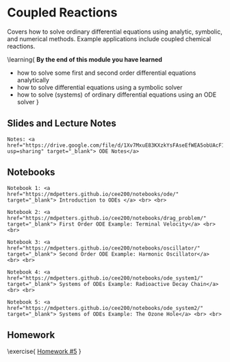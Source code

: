 # Coupled Reactions 

Covers how to solve ordinary differential equations using analytic, symbolic, and numerical methods. Example applications include coupled chemical reactions. 

\learning{
**By the end of this module you have learned**
- how to solve some first and second order differential equations analytically
- how to solve differential equations using a symbolic solver
- how to solve (systems) of ordinary differential equations using an ODE solver 
}

## Slides and Lecture Notes

~~~
Notes: <a href="https://drive.google.com/file/d/1Xv7MxuE83KXzkYsFAseEfWEA5obUAcF1/view?usp=sharing" target="_blank"> ODE Notes</a>
~~~

## Notebooks

~~~
Notebook 1: <a href="https://mdpetters.github.io/cee200/notebooks/ode/" target="_blank"> Introduction to ODEs </a> <br> <br>

Notebook 2: <a href="https://mdpetters.github.io/cee200/notebooks/drag_problem/" target="_blank"> First Order ODE Example: Terminal Velocity</a> <br> <br>

Notebook 3: <a href="https://mdpetters.github.io/cee200/notebooks/oscillator/" target="_blank"> Second Order ODE Example: Harmonic Oscillator</a> <br> <br>

Notebook 4: <a href="https://mdpetters.github.io/cee200/notebooks/ode_system1/" target="_blank"> Systems of ODEs Example: Radioactive Decay Chain</a> <br> <br>

Notebook 5: <a href="https://mdpetters.github.io/cee200/notebooks/ode_system2/" target="_blank"> Systems of ODEs Example: The Ozone Hole</a> <br> <br>
~~~

## Homework

\exercise{
[Homework #5](https://classroom.github.com/a/VxDFCjKH) 
}
